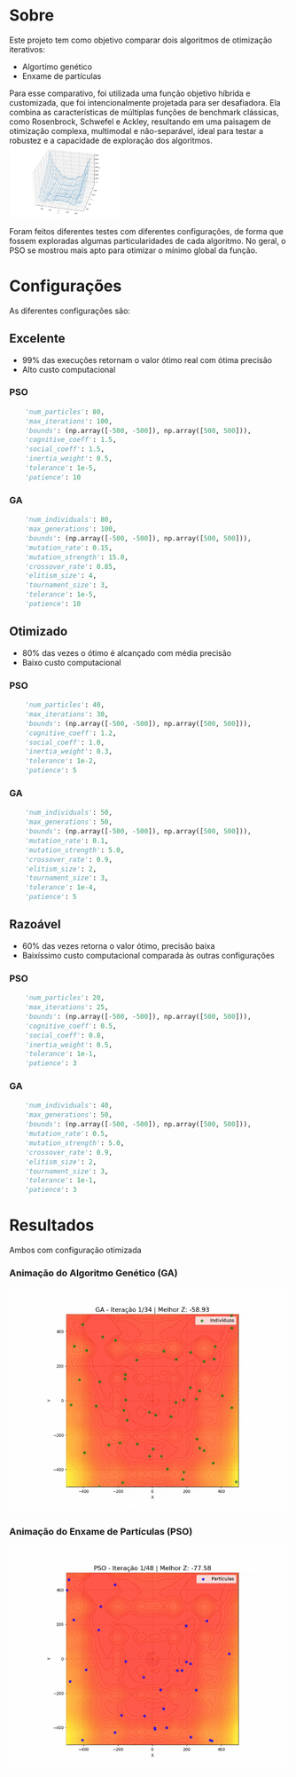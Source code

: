 # Sobre
Este projeto tem como objetivo comparar dois algoritmos de otimização iterativos:
- Algortimo genético
- Enxame de partículas

Para esse comparativo, foi utilizada uma função objetivo híbrida e customizada, que foi intencionalmente projetada para ser desafiadora. Ela combina as características de múltiplas funções de benchmark clássicas, como Rosenbrock, Schwefel e Ackley, resultando em uma paisagem de otimização complexa, multimodal e não-separável, ideal para testar a robustez e a capacidade de exploração dos algoritmos.
<img src="imgs/funcao_objetivo.png" width="200" alt="Função objetivo para minimização">

Foram feitos diferentes testes com diferentes configurações, de forma que fossem exploradas algumas particularidades de cada algoritmo. No geral, o PSO se mostrou mais apto para otimizar o mínimo global da função.

# Configurações
As diferentes configurações são:
## Excelente
- 99% das execuções retornam o valor ótimo real com ótima precisão
- Alto custo computacional
### PSO
```python
    'num_particles': 80,
    'max_iterations': 100,
    'bounds': (np.array([-500, -500]), np.array([500, 500])),
    'cognitive_coeff': 1.5,
    'social_coeff': 1.5,
    'inertia_weight': 0.5,
    'tolerance': 1e-5,
    'patience': 10
```
### GA
```python
    'num_individuals': 80,
    'max_generations': 100,
    'bounds': (np.array([-500, -500]), np.array([500, 500])),
    'mutation_rate': 0.15,
    'mutation_strength': 15.0,
    'crossover_rate': 0.85,
    'elitism_size': 4,
    'tournament_size': 3,
    'tolerance': 1e-5,
    'patience': 10
```

## Otimizado
- 80% das vezes o ótimo é alcançado com média precisão
- Baixo custo computacional
### PSO
```python
    'num_particles': 40,
    'max_iterations': 30,
    'bounds': (np.array([-500, -500]), np.array([500, 500])),
    'cognitive_coeff': 1.2,
    'social_coeff': 1.0,
    'inertia_weight': 0.3,
    'tolerance': 1e-2,
    'patience': 5
```
### GA
```python
    'num_individuals': 50,
    'max_generations': 50,
    'bounds': (np.array([-500, -500]), np.array([500, 500])),
    'mutation_rate': 0.1,
    'mutation_strength': 5.0,
    'crossover_rate': 0.9,
    'elitism_size': 2,
    'tournament_size': 3,
    'tolerance': 1e-4,
    'patience': 5
```
## Razoável
- 60% das vezes retorna o valor ótimo, precisão baixa
- Baixíssimo custo computacional comparada às outras configurações
### PSO
```python
    'num_particles': 20,
    'max_iterations': 25,
    'bounds': (np.array([-500, -500]), np.array([500, 500])),
    'cognitive_coeff': 0.5,
    'social_coeff': 0.8,
    'inertia_weight': 0.5,
    'tolerance': 1e-1,
    'patience': 3
```
### GA
```python
    'num_individuals': 40,
    'max_generations': 50,
    'bounds': (np.array([-500, -500]), np.array([500, 500])),
    'mutation_rate': 0.5,
    'mutation_strength': 5.0,
    'crossover_rate': 0.9,
    'elitism_size': 2,
    'tournament_size': 3,
    'tolerance': 1e-1,
    'patience': 3
```

# Resultados
Ambos com configuração otimizada
### Animação do Algoritmo Genético (GA)
![Animação do Algoritmo Genético mostrando a convergência da população](imgs/ga_animation.gif)

### Animação do Enxame de Partículas (PSO)
![Animação do PSO mostrando as partículas convergindo para o ótimo](imgs/pso_animation.gif)
